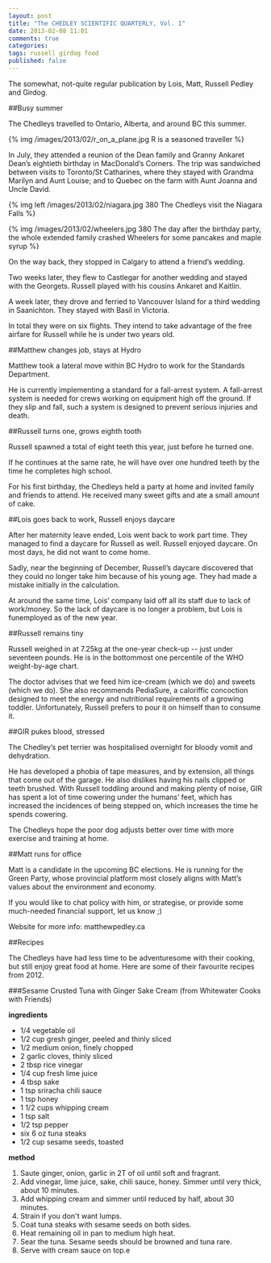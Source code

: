 ```yaml
---
layout: post
title: "The CHEDLEY SCIENTIFIC QUARTERLY, Vol. 1"
date: 2013-02-08 11:01
comments: true
categories: 
tags: russell girdog food
published: false
---
```

The somewhat, not-quite regular publication by Lois, Matt, Russell Pedley and Girdog.

##Busy summer

The Chedleys travelled to Ontario, Alberta, and around BC this summer.

{% img /images/2013/02/r_on_a_plane.jpg R is a seasoned traveller %}

<!-- more -->

In July, they attended a reunion of the Dean family and Granny Ankaret Dean’s eightieth birthday in MacDonald’s Corners. The trip was sandwiched between visits to Toronto/St Catharines, where they stayed with Grandma Marilyn and Aunt Louise; and to Quebec on the farm with Aunt Joanna and Uncle David.

{% img left /images/2013/02/niagara.jpg 380 The Chedleys visit the Niagara Falls %}

{% img /images/2013/02/wheelers.jpg 380 The day after the birthday party, the whole extended family crashed Wheelers for some pancakes and maple syrup %}

On the way back, they stopped in Calgary to attend a friend’s wedding.

Two weeks later, they flew to Castlegar for another wedding and stayed with the Georgets. Russell played with his cousins Ankaret and Kaitlin.

A week later, they drove and ferried to Vancouver Island for a third wedding in Saanichton. They stayed with Basil in Victoria.

In total they were on six flights. They intend to take advantage of the free airfare for Russell while he is under two years old.

##Matthew changes job, stays at Hydro

Matthew took a lateral move within BC Hydro to work for the Standards Department.

He is currently implementing a standard for a fall-arrest system. A fall-arrest system is needed for crews working on equipment high off the ground. If they slip and fall, such a system is designed to prevent serious injuries and death.

##Russell turns one, grows eighth tooth

Russell spawned a total of eight teeth this year, just before he turned one.

If he continues at the same rate, he will have over one hundred teeth by the time he completes high school.

For his first birthday, the Chedleys held a party at home and invited family and friends to attend. He received many sweet gifts and ate a small amount of cake.

##Lois goes back to work, Russell enjoys daycare

After her maternity leave ended, Lois went back to work part time. They managed to find a daycare for Russell as well. Russell enjoyed daycare. On most days, he did not want to come home.

Sadly, near the beginning of December, Russell’s daycare discovered that they could no longer take him because of his young age. They had made a mistake initially in the calculation.

At around the same time, Lois’ company laid off all its staff due to lack of work/money. So the lack of daycare is no longer a problem, but Lois is funemployed as of the new year.

##Russell remains tiny

Russell weighed in at 7.25kg at the one-year check-up -- just under seventeen pounds. He is in the bottommost one percentile of the WHO weight-by-age chart.

The doctor advises that we feed him ice-cream (which we do) and sweets (which we do). She also recommends PediaSure, a caloriffic concoction designed to meet the energy and nutritional requirements of a growing toddler. Unfortunately, Russell prefers to pour it on himself than to consume it.

##GIR pukes blood, stressed

The Chedley’s pet terrier was hospitalised overnight for bloody vomit and dehydration.

He has developed a phobia of tape measures, and by extension, all things that come out of the garage. He also dislikes having his nails clipped or teeth brushed. With Russell toddling around and making plenty of noise, GIR has spent a lot of time cowering under the humans’ feet, which has increased the incidences of being stepped on, which increases the time he spends cowering.

The Chedleys hope the poor dog adjusts better over time with more exercise and training at home.

##Matt runs for office

Matt is a candidate in the upcoming BC elections. He is running for the Green Party, whose provincial platform most closely aligns with Matt’s values about the environment and economy.

If you would like to chat policy with him, or strategise, or provide some much-needed financial support, let us know ;)

Website for more info: matthewpedley.ca

##Recipes

The Chedleys have had less time to be adventuresome with their cooking, but still enjoy great food at home. Here are some of their favourite recipes from 2012.

###Sesame Crusted Tuna with Ginger Sake Cream (from Whitewater Cooks with Friends)

**ingredients**

- 1/4 vegetable oil
- 1/2 cup gresh ginger, peeled and thinly sliced
- 1/2 medium onion, finely chopped
- 2 garlic cloves, thinly sliced
- 2 tbsp rice vinegar
- 1/4 cup fresh lime juice
- 4 tbsp sake
- 1 tsp sriracha chili sauce
- 1 tsp honey
- 1 1/2 cups whipping cream
- 1 tsp salt
- 1/2 tsp pepper
- six 6 oz tuna steaks
- 1/2 cup sesame seeds, toasted

**method**

1. Saute ginger, onion, garlic in 2T of oil until soft and fragrant.
2. Add vinegar, lime juice, sake, chili sauce, honey. Simmer until very thick, about 10 minutes.
3. Add whipping cream and simmer until reduced by half, about 30 minutes.
4. Strain if you don't want lumps.
5. Coat tuna steaks with sesame seeds on both sides.
6. Heat remaining oil in pan to medium high heat.
7. Sear the tuna. Sesame seeds should be browned and tuna rare.
8. Serve with cream sauce on top.e
